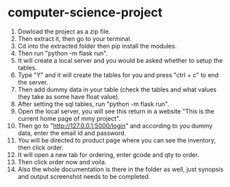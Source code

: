 # computer-science-project
1. Dowload the project as a zip file.
2. Then extract it, then go to your terminal.
3. Cd into the extracted folder then pip install the modules.
4. Then run "python -m flask run".
5. It will create a local server and you would be asked whether to setup the tables.
6. Type "Y" and it will create the tables for you and press "ctrl + c" to end the server.
7. Then add dummy data in your table (check the tables and what values they take as some have float value).
8. After setting the sql tables, run "python -m flask run". 
9. Open the local server, you will see this return in a website "This is the current home page of mmy project".
10. Then go to "http://127.0.0.1:5000/login" and according to you dummy data, enter the email id and password.
11. You will be directed to product page where you can see the inventory, then click order.
12. It will open a new tab for ordering, enter gcode and qty to order.
13. Then click order now and voila.
14. Also the whole documentation is there in the folder as well, just synopsis and output screenshot needs to be completed.
